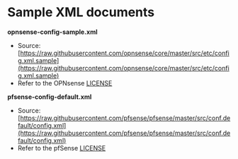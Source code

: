 
# Sample XML documents

**opnsense-config-sample.xml**
 * Source: [https://raw.githubusercontent.com/opnsense/core/master/src/etc/config.xml.sample](https://raw.githubusercontent.com/opnsense/core/master/src/etc/config.xml.sample)
 * Refer to the OPNsense [LICENSE](https://raw.githubusercontent.com/opnsense/core/master/LICENSE)

**pfsense-config-default.xml**
 * Source: [https://raw.githubusercontent.com/pfsense/pfsense/master/src/conf.default/config.xml](https://raw.githubusercontent.com/pfsense/pfsense/master/src/conf.default/config.xml)
 * Refer to the pfSense [LICENSE](https://raw.githubusercontent.com/pfsense/pfsense/master/LICENSE)
